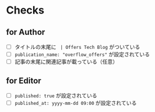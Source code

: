# Checks

## for Author

- [ ] タイトルの末尾に ` | Offers Tech Blog` がついている
- [ ] `publication_name: "overflow_offers"` が設定されている
- [ ] 記事の末尾に関連記事が載っている（任意）

## for Editor

- [ ] `published: true` が設定されている
- [ ] `published_at: yyyy-mm-dd 09:00` が設定されている